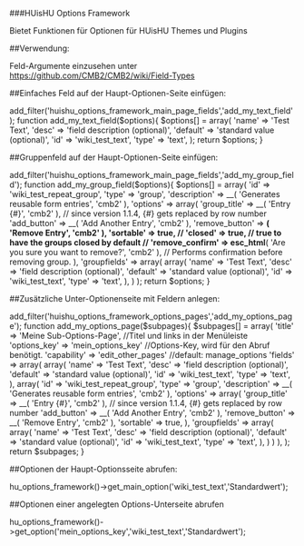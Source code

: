 ###HUisHU Options Framework

Bietet Funktionen für Optionen für HUisHU Themes und Plugins

##Verwendung:

Feld-Argumente einzusehen unter https://github.com/CMB2/CMB2/wiki/Field-Types

##Einfaches Feld auf der Haupt-Optionen-Seite einfügen:

add_filter('huishu_options_framework_main_page_fields','add_my_text_field');
function add_my_text_field($options){
    $options[] = array(
        'name'    => 'Test Text',
        'desc'    => 'field description (optional)',
        'default' => 'standard value (optional)',
        'id'      => 'wiki_test_text',
        'type'    => 'text',
    );
    return $options;
}

##Gruppenfeld auf der Haupt-Optionen-Seite einfügen:

add_filter('huishu_options_framework_main_page_fields','add_my_group_field');
function add_my_group_field($options){
    $options[] = array(
	    'id'          => 'wiki_test_repeat_group',
	    'type'        => 'group',
	    'description' => __( 'Generates reusable form entries', 'cmb2' ),
	    'options'     => array(
            'group_title'       => __( 'Entry {#}', 'cmb2' ), // since version 1.1.4, {#} gets replaced by row number
            'add_button'        => __( 'Add Another Entry', 'cmb2' ),
            'remove_button'     => __( 'Remove Entry', 'cmb2' ),
            'sortable'          => true,
            // 'closed'         => true, // true to have the groups closed by default
            // 'remove_confirm' => esc_html__( 'Are you sure you want to remove?', 'cmb2' ), // Performs confirmation before removing group.
	    ),
        'groupfields' => array(
            array(
                'name'    => 'Test Text',
                'desc'    => 'field description (optional)',
                'default' => 'standard value (optional)',
                'id'      => 'wiki_test_text',
                'type'    => 'text',
            ),
        )
    );
    return $options;
}

##Zusätzliche Unter-Optionenseite mit Feldern anlegen:

add_filter('huishu_options_framework_options_pages','add_my_options_page');
function add_my_options_page($subpages){
    $subpages[] = array(
        'title' => 'Meine Sub-Options-Page', //Titel und links in der Menüleiste
        'options_key' => 'mein_options_key' //Options-Key, wird für den Abruf benötigt.
        'capability' => 'edit_other_pages' //default: manage_options
        'fields' => array(
            array(
                'name'    => 'Test Text',
                'desc'    => 'field description (optional)',
                'default' => 'standard value (optional)',
                'id'      => 'wiki_test_text',
                'type'    => 'text',
            ),
            array(
                'id'          => 'wiki_test_repeat_group',
                'type'        => 'group',
                'description' => __( 'Generates reusable form entries', 'cmb2' ),
                'options'     => array(
                    'group_title'       => __( 'Entry {#}', 'cmb2' ), // since version 1.1.4, {#} gets replaced by row number
                    'add_button'        => __( 'Add Another Entry', 'cmb2' ),
                    'remove_button'     => __( 'Remove Entry', 'cmb2' ),
                    'sortable'          => true,
                ),
                'groupfields' => array(
                    array(
                        'name'    => 'Test Text',
                        'desc'    => 'field description (optional)',
                        'default' => 'standard value (optional)',
                        'id'      => 'wiki_test_text',
                        'type'    => 'text',
                    ),
                )
            )
        ),
    );
    return $subpages;
}

##Optionen der Haupt-Optionsseite abrufen:

hu_options_framework()->get_main_option('wiki_test_text','Standardwert');

##Optionen einer angelegten Options-Unterseite abrufen

hu_options_framework()->get_option('mein_options_key','wiki_test_text','Standardwert');